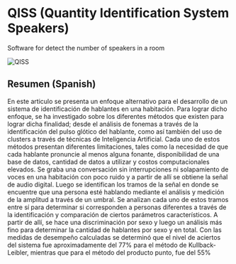 # QISS (Quantity Identification System Speakers) 
Software for detect the number of speakers in a room

<img alt="QISS" style="border-width:0" src="https://i.ibb.co/9TqTzC5/image.png" />

## Resumen (Spanish)
En este articulo se presenta un enfoque alternativo para el desarrollo de un sistema de identificación de hablantes en una habitación. Para lograr dicho enfoque, se ha investigado sobre los diferentes métodos que existen para lograr dicha finalidad; desde el análisis de fonemas a través de la   identificación del pulso glótico del hablante, como así también del uso de clusters a través de técnicas de Inteligencia Artificial. Cada uno de estos métodos presentan diferentes limitaciones, tales como la necesidad de que cada hablante pronuncie al menos alguna fonante, disponibilidad de una base de datos, cantidad de datos a utilizar y costos computacionales elevados. Se graba una conversación sin interrupciones ni solapamiento de voces en una habitación con poco ruido y a partir de allí se obtiene la señal de audio digital. Luego se identifican los tramos de la señal en donde se encuentre que una persona esté hablando mediante el análisis y medición de la amplitud a través de un umbral. Se analizan cada uno de estos tramos entre sí para determinar si corresponden a personas diferentes a través de la identificación y comparación de ciertos parámetros característicos. A partir de allí, se hace una discriminación por sexo y luego un análisis más fino para determinar la cantidad de hablantes por sexo y en total. Con las medidas de desempeño calculadas se determinó que el nivel de aciertos del sistema fue aproximadamente del 77% para el método de Kullback-Leibler, mientras que para el método del producto punto, fue del 55%

